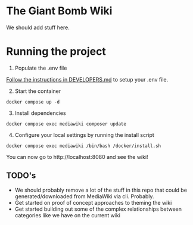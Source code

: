 # The Giant Bomb Wiki

We should add stuff here.

# Running the project

1. Populate the .env file

[Follow the instructions in DEVELOPERS.md](DEVELOPERS.md#3-prepare-env-file) to setup your .env file.

2. Start the container
```
docker compose up -d
```

3. Install dependencies
```
docker compose exec mediawiki composer update
```

4. Configure your local settings by running the install script
```
docker compose exec mediawiki /bin/bash /docker/install.sh
```

You can now go to http://localhost:8080 and see the wiki!

## TODO's

- We should probably remove a lot of the stuff in this repo that could be generated/downloaded from MediaWiki via cli. Probably.
- Get started on proof of concept approaches to theming the wiki
- Get started building out some of the complex relationships between categories like we have on the current wiki
